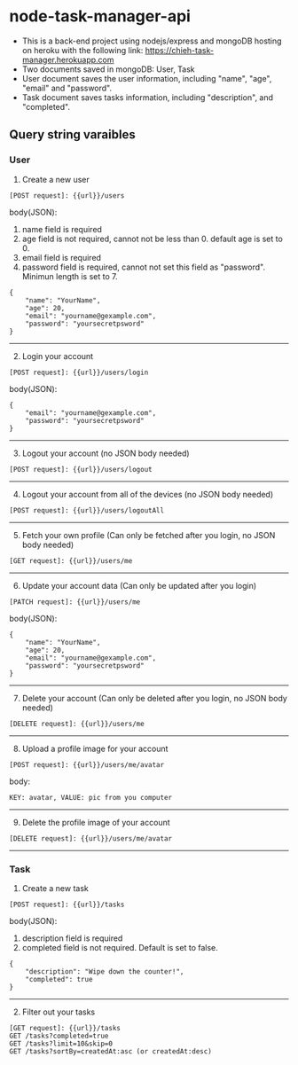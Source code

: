 # node-task-manager-api
* This is a back-end project using nodejs/express and mongoDB hosting on heroku with the following link: https://chieh-task-manager.herokuapp.com
* Two documents saved in mongoDB: User, Task
* User document saves the user information, including "name", "age", "email" and "password".
* Task document saves tasks information, including "description", and "completed".

## Query string varaibles
### User
1. Create a new user
```
[POST request]: {{url}}/users
```
body(JSON):
1. name field is required
2. age field is not required, cannot not be less than 0. default age is set to 0.
3. email field is required
4. password field is required, cannot not set this field as "password". Minimun length is set to 7.
```
{
    "name": "YourName",
    "age": 20,
    "email": "yourname@gexample.com",
    "password": "yoursecretpsword"
}
```
***
2. Login your account
```
[POST request]: {{url}}/users/login
```
body(JSON):
```
{
    "email": "yourname@gexample.com",
    "password": "yoursecretpsword"
}
```
***
3. Logout your account (no JSON body needed)
```
[POST request]: {{url}}/users/logout
```
***
4. Logout your account from all of the devices (no JSON body needed)
```
[POST request]: {{url}}/users/logoutAll
```
***
5. Fetch your own profile (Can only be fetched after you login, no JSON body needed)
```
[GET request]: {{url}}/users/me
```
***
6. Update your account data (Can only be updated after you login)
```
[PATCH request]: {{url}}/users/me
```
body(JSON):
```
{
    "name": "YourName",
    "age": 20,
    "email": "yourname@gexample.com",
    "password": "yoursecretpsword"
}
```
***
7. Delete your account (Can only be deleted after you login, no JSON body needed)
```
[DELETE request]: {{url}}/users/me
```
***
8. Upload a profile image for your account
```
[POST request]: {{url}}/users/me/avatar
```
body:
```
KEY: avatar, VALUE: pic from you computer
```
***
9. Delete the profile image of your account
```
[DELETE request]: {{url}}/users/me/avatar
```
***
### Task
1. Create a new task
```
[POST request]: {{url}}/tasks
```
body(JSON):
1. description field is required
2. completed field is not required. Default is set to false.
```
{
    "description": "Wipe down the counter!",
    "completed": true
}
```
***
2. Filter out your tasks
```
[GET request]: {{url}}/tasks
GET /tasks?completed=true
GET /tasks?limit=10&skip=0
GET /tasks?sortBy=createdAt:asc (or createdAt:desc)
```
